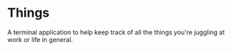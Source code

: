 # Things

A terminal application to help keep track of all the things you're juggling at
work or life in general.
